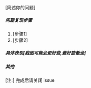 [简述你的问题]





##### 问题复现步骤
1. [步骤1]
2. [步骤2]

##### 具体表现[截图可能会更好些,最好能截全]
  
  


##### 其他


[注:] 完成后请关闭 issue